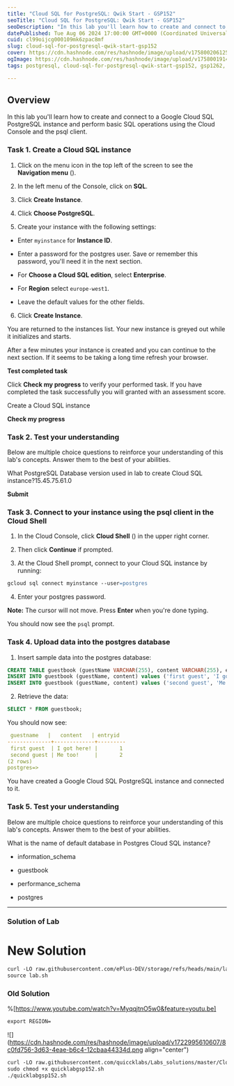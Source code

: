 ```yaml
---
title: "Cloud SQL for PostgreSQL: Qwik Start - GSP152"
seoTitle: "Cloud SQL for PostgreSQL: Qwik Start - GSP152"
seoDescription: "In this lab you'll learn how to create and connect to a Google Cloud SQL PostgreSQL instance and perform basic SQL operations using the Cloud Console and th"
datePublished: Tue Aug 06 2024 17:00:00 GMT+0000 (Coordinated Universal Time)
cuid: cl99oijcg000109mk6zpac8mf
slug: cloud-sql-for-postgresql-qwik-start-gsp152
cover: https://cdn.hashnode.com/res/hashnode/image/upload/v1758002061255/7add00de-ee66-485d-b649-14fddb2f818d.png
ogImage: https://cdn.hashnode.com/res/hashnode/image/upload/v1758001914118/f70bdc1f-09db-4715-bb54-6a137aa6be9e.png
tags: postgresql, cloud-sql-for-postgresql-qwik-start-gsp152, gsp1262, cloud-sql-for-postgresql-qwik-start, cloud-sql-for-postgresql

---
```


## **Overview**

In this lab you'll learn how to create and connect to a Google Cloud SQL PostgreSQL instance and perform basic SQL operations using the Cloud Console and the psql client.

### **Task 1. Create a Cloud SQL instance**

1. Click on the menu icon in the top left of the screen to see the **Navigation menu** ().
    
2. In the left menu of the Console, click on **SQL**.
    
3. Click **Create Instance**.
    
4. Click **Choose PostgreSQL**.
    
5. Create your instance with the following settings:
    

* Enter `myinstance` for **Instance ID**.
    
* Enter a password for the postgres user. Save or remember this password, you'll need it in the next section.
    
* For **Choose a Cloud SQL edition**, select **Enterprise**.
    
* For **Region** select `europe-west1`.
    
* Leave the default values for the other fields.
    

6. Click **Create Instance**.
    

You are returned to the instances list. Your new instance is greyed out while it initializes and starts.

After a few minutes your instance is created and you can continue to the next section. If it seems to be taking a long time refresh your browser.

**Test completed task**

Click **Check my progress** to verify your performed task. If you have completed the task successfully you will granted with an assessment score.

Create a Cloud SQL instance

**Check my progress**

### **Task 2. Test your understanding**

Below are multiple choice questions to reinforce your understanding of this lab's concepts. Answer them to the best of your abilities.

What PostgreSQL Database version used in lab to create Cloud SQL instance?15.45.75.61.0

**Submit**

### **Task 3. Connect to your instance using the psql client in the Cloud Shell**

1. In the Cloud Console, click **Cloud Shell** () in the upper right corner.
    
2. Then click **Continue** if prompted.
    
3. At the Cloud Shell prompt, connect to your Cloud SQL instance by running:
    

```apache
gcloud sql connect myinstance --user=postgres
```

4. Enter your postgres password.
    

**Note:** The cursor will not move. Press **Enter** when you're done typing.

You should now see the `psql` prompt.

### **Task 4. Upload data into the postgres database**

1. Insert sample data into the postgres database:
    

```sql
CREATE TABLE guestbook (guestName VARCHAR(255), content VARCHAR(255), entryID SERIAL PRIMARY KEY);
INSERT INTO guestbook (guestName, content) values ('first guest', 'I got here!');
INSERT INTO guestbook (guestName, content) values ('second guest', 'Me too!');
```

2. Retrieve the data:
    

```sql
SELECT * FROM guestbook;
```

You should now see:

```yaml
 guestname   |   content   | entryid
--------------+-------------+---------
 first guest  | I got here! |       1
 second guest | Me too!     |       2
(2 rows)
postgres=>
```

You have created a Google Cloud SQL PostgreSQL instance and connected to it.

### **Task 5. Test your understanding**

Below are multiple choice questions to reinforce your understanding of this lab's concepts. Answer them to the best of your abilities.

What is the name of default database in Postgres Cloud SQL instance?

* information\_schema
    
* guestbook
    
* performance\_schema
    
* postgres
    

---

### Solution of Lab

# New Solution

```apache
curl -LO raw.githubusercontent.com/ePlus-DEV/storage/refs/heads/main/labs/GSP152/lab.sh
source lab.sh
```


### Old Solution

%[https://www.youtube.com/watch?v=MyqqjtnO5w0&feature=youtu.be] 

```apache
export REGION=
```

![](https://cdn.hashnode.com/res/hashnode/image/upload/v1722995610607/8c0fd756-3d63-4eae-b6c4-12cbaa44334d.png align="center")

```apache
curl -LO raw.githubusercontent.com/quiccklabs/Labs_solutions/master/Cloud%20SQL%20for%20PostgreSQL%20Qwik%20Start/quicklabgsp152.sh
sudo chmod +x quicklabgsp152.sh
./quicklabgsp152.sh
```